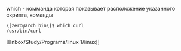which  - комманда которая показывает расположение указанного скрипта, команды
```
\[zero@arch bin\]$ which curl  
/usr/bin/curl

```


[[Inbox/Study/Programs/linux 1/linux]]